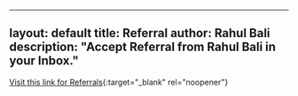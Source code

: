 
---
layout: default
title: Referral
author: Rahul Bali
description: "Accept Referral from Rahul Bali in your Inbox."
---


[Visit this link for Referrals](https://forms.gle/6rd9nnUGcg8tSmtA7){:target="_blank" rel="noopener"}
